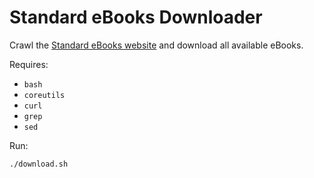 # Standard eBooks Downloader

Crawl the [Standard eBooks website](https://standardebooks.org) and download all
available eBooks.

Requires:

- `bash`
- `coreutils`
- `curl`
- `grep`
- `sed`

Run:

```bash
./download.sh
```
